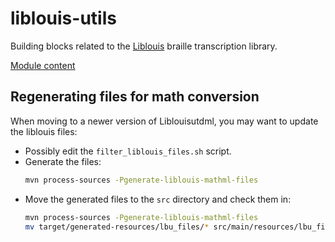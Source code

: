 liblouis-utils
===============

Building blocks related to the [Liblouis][] braille transcription
library.

[Module content](src/main)


## Regenerating files for math conversion

When moving to a newer version of Liblouisutdml, you may want to
update the liblouis files:

- Possibly edit the `filter_liblouis_files.sh` script.
- Generate the files:
  ```sh
  mvn process-sources -Pgenerate-liblouis-mathml-files
  ```
- Move the generated files to the `src` directory and check them in:
  ```sh
  mvn process-sources -Pgenerate-liblouis-mathml-files
  mv target/generated-resources/lbu_files/* src/main/resources/lbu_files/mathml/
  ```


[Liblouis]: http://liblouis.org/
